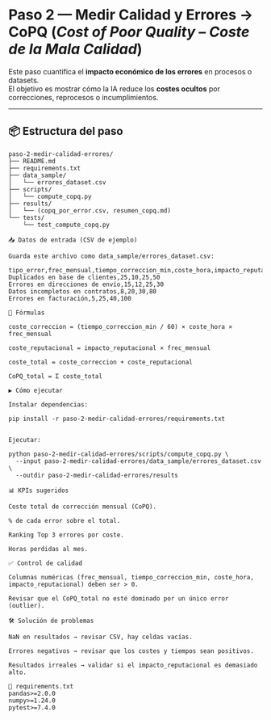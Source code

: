 # Paso 2 — Medir Calidad y Errores → CoPQ (*Cost of Poor Quality – Coste de la Mala Calidad*)

Este paso cuantifica el **impacto económico de los errores** en procesos o datasets.  
El objetivo es mostrar cómo la IA reduce los **costes ocultos** por correcciones, reprocesos o incumplimientos.

---

## 📦 Estructura del paso
```plaintext
paso-2-medir-calidad-errores/
├── README.md
├── requirements.txt
├── data_sample/
│   └── errores_dataset.csv
├── scripts/
│   └── compute_copq.py
├── results/
│   └── (copq_por_error.csv, resumen_copq.md)
└── tests/
    └── test_compute_copq.py

📥 Datos de entrada (CSV de ejemplo)

Guarda este archivo como data_sample/errores_dataset.csv:

tipo_error,frec_mensual,tiempo_correccion_min,coste_hora,impacto_reputacional
Duplicados en base de clientes,25,10,25,50
Errores en direcciones de envío,15,12,25,30
Datos incompletos en contratos,8,20,30,80
Errores en facturación,5,25,40,100

🧮 Fórmulas

coste_correccion = (tiempo_correccion_min / 60) × coste_hora × frec_mensual

coste_reputacional = impacto_reputacional × frec_mensual

coste_total = coste_correccion + coste_reputacional

CoPQ_total = Σ coste_total

▶️ Cómo ejecutar

Instalar dependencias:

pip install -r paso-2-medir-calidad-errores/requirements.txt


Ejecutar:

python paso-2-medir-calidad-errores/scripts/compute_copq.py \
  --input paso-2-medir-calidad-errores/data_sample/errores_dataset.csv \
  --outdir paso-2-medir-calidad-errores/results

📊 KPIs sugeridos

Coste total de corrección mensual (CoPQ).

% de cada error sobre el total.

Ranking Top 3 errores por coste.

Horas perdidas al mes.

✅ Control de calidad

Columnas numéricas (frec_mensual, tiempo_correccion_min, coste_hora, impacto_reputacional) deben ser > 0.

Revisar que el CoPQ_total no esté dominado por un único error (outlier).

🛠️ Solución de problemas

NaN en resultados → revisar CSV, hay celdas vacías.

Errores negativos → revisar que los costes y tiempos sean positivos.

Resultados irreales → validar si el impacto_reputacional es demasiado alto.

📄 requirements.txt
pandas>=2.0.0
numpy>=1.24.0
pytest>=7.4.0
